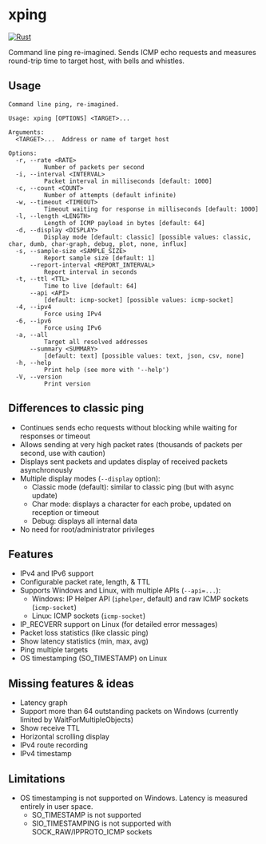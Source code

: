 # xping

[![Rust](https://github.com/larsch/mping/actions/workflows/rust.yml/badge.svg)](https://github.com/larsch/mping/actions/workflows/rust.yml)

Command line ping re-imagined. Sends ICMP echo requests and measures round-trip
time to target host, with bells and whistles.

## Usage

<!-- BEGIN CLI -->
```
Command line ping, re-imagined.

Usage: xping [OPTIONS] <TARGET>...

Arguments:
  <TARGET>...  Address or name of target host

Options:
  -r, --rate <RATE>
          Number of packets per second
  -i, --interval <INTERVAL>
          Packet interval in milliseconds [default: 1000]
  -c, --count <COUNT>
          Number of attempts (default infinite)
  -w, --timeout <TIMEOUT>
          Timeout waiting for response in milliseconds [default: 1000]
  -l, --length <LENGTH>
          Length of ICMP payload in bytes [default: 64]
  -d, --display <DISPLAY>
          Display mode [default: classic] [possible values: classic, char, dumb, char-graph, debug, plot, none, influx]
  -s, --sample-size <SAMPLE_SIZE>
          Report sample size [default: 1]
      --report-interval <REPORT_INTERVAL>
          Report interval in seconds
  -t, --ttl <TTL>
          Time to live [default: 64]
      --api <API>
          [default: icmp-socket] [possible values: icmp-socket]
  -4, --ipv4
          Force using IPv4
  -6, --ipv6
          Force using IPv6
  -a, --all
          Target all resolved addresses
      --summary <SUMMARY>
          [default: text] [possible values: text, json, csv, none]
  -h, --help
          Print help (see more with '--help')
  -V, --version
          Print version

```
<!-- END CLI -->


## Differences to classic ping

  - Continues sends echo requests without blocking while waiting for responses or timeout
  - Allows sending at very high packet rates (thousands of packets per second, use with caution)
  - Displays sent packets and updates display of received packets asynchronously
  - Multiple display modes (`--display` option):
    - Classic mode (default): similar to classic ping (but with async update)
    - Char mode: displays a character for each probe, updated on reception or timeout
    - Debug: displays all internal data
  - No need for root/administrator privileges

## Features

  - IPv4 and IPv6 support
  - Configurable packet rate, length, & TTL
  - Supports Windows and Linux, with multiple APIs (`--api=...`):
    - Windows: IP Helper API (`iphelper`, default) and raw ICMP sockets (`icmp-socket`)
    - Linux: ICMP sockets (`icmp-socket`)
  - IP_RECVERR support on Linux (for detailed error messages)
  - Packet loss statistics (like classic ping)
  - Show latency statistics (min, max, avg)
  - Ping multiple targets
  - OS timestamping (SO_TIMESTAMP) on Linux

## Missing features & ideas

  - Latency graph
  - Support more than 64 outstanding packets on Windows (currently limited by WaitForMultipleObjects)
  - Show receive TTL
  - Horizontal scrolling display
  - IPv4 route recording
  - IPv4 timestamp

## Limitations

  - OS timestamping is not supported on Windows. Latency is measured entirely in user space.
    - SO_TIMESTAMP is not supported
    - SIO_TIMESTAMPING is not supported with SOCK_RAW/IPPROTO_ICMP sockets

